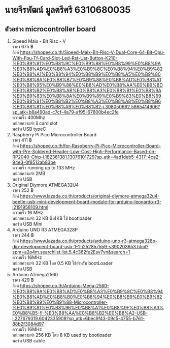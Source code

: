 # นายจีรพัฒน์ มูลตรีศรี 6310680035
## ตัวอย่าง microcontroller board
1. Sipeed Maix - Bit Risc - V  
ราคา 675 ฿  
ลิงค์ https://shopee.co.th/Sipeed-Maix-Bit-Risc-V-Dual-Core-64-Bit-Cpu-With-Fpu-Tf-Card-Slot-Led-Rst-Usr-Button-K210-%E0%B9%81%E0%B8%9C%E0%B9%88%E0%B8%99%E0%B8%9A%E0%B8%AD%E0%B8%A3%E0%B9%8C%E0%B8%94%E0%B9%82%E0%B8%A1%E0%B8%94%E0%B8%B9%E0%B8%A5%E0%B9%80%E0%B8%8A%E0%B8%B7%E0%B9%88%E0%B8%AD%E0%B8%A1%E0%B8%95%E0%B9%88%E0%B8%AD%E0%B8%AA%E0%B9%8D%E0%B8%B2%E0%B8%AB%E0%B8%A3%E0%B8%B1%E0%B8%9A%E0%B9%83%E0%B8%8A%E0%B9%89%E0%B9%83%E0%B8%99%E0%B8%81%E0%B8%B2%E0%B8%A3%E0%B8%A8%E0%B8%B6%E0%B8%81%E0%B8%A9%E0%B8%B2-i.308050662.5865414906?sp_atk=b8a490ad-c7cf-4a79-af95-67600b4ec2fe  
ความเร็ว 400Mhz  
หน่วยความจำ มี card slot  
พอร์ท USB typeC  
2. Raspberry Pi Pico Microcontroller Board  
ราคา 411 ฿  
ลิงค์ https://shopee.co.th/for-Raspberry-Pi-Pico-Microcontroller-Board-with-Pre-Soldered-Header-Low-Cost-High-Performance-Based-on-RP2040-Chip-i.182361381.13076101729?sp_atk=4ad1deb5-4317-4ca2-94e3-0f8512ab83be  
ความเร็ว running up to 133 MHz  
หน่วยความจำ 2MB   
พอร์ท USB  
3. Original Diymore ATMEGA32U4   
ราคา 252 ฿  
ลิงค์ https://www.lazada.co.th/products/original-diymore-atmega32u4-beetle-usb-mini-development-board-module-for-arduino-leonardo-r3-i2191958109.html  
ความเร็ว 16 MHz  
หน่วยความจำ 32 KB ซึ่ง4KB ใช้ bootloader  
พอร์ท USB Mini    
4. Arduino UNO R3 ATMEGA328P  
ราคา 244 ฿  
ลิงค์ https://www.lazada.co.th/products/arduino-uno-r3-atmega328p-dip-development-board-usb-1-1-i252857559-s390203653.html?spm=a2o4m.searchlist.list.5.4c362fe2Esv7vn&search=1  
ความเร็ว 16MHz  
หน่วยความจำ 32 KB โดย 0.5 KB ใช้สำหรับ bootLoader  
พอร์ท USB  
5. Arduino ATmega2560  
ราคา 429 ฿  
ลิงค์ https://shopee.co.th/Arduino-Mega-2560-%E0%B8%9A%E0%B8%AD%E0%B8%A3%E0%B9%8C%E0%B8%94%E0%B8%AD%E0%B8%B0%E0%B8%94%E0%B8%B9%E0%B9%82%E0%B8%99%E0%B9%88-Microcontroller-%E0%B9%81%E0%B8%96%E0%B8%A1%E0%B8%9F%E0%B8%A3%E0%B8%B5-!!-%E0%B8%AA%E0%B8%B2%E0%B8%A2-USB-i.227679319.6042335908?sp_atk=6bec9f43-09c5-4755-b761-88b2f3084d97  
ความเร็ว 16MHz  
หน่วยความจำ 256 KB โดย 8 KB used by bootloader  
พอร์ท USB cable  

